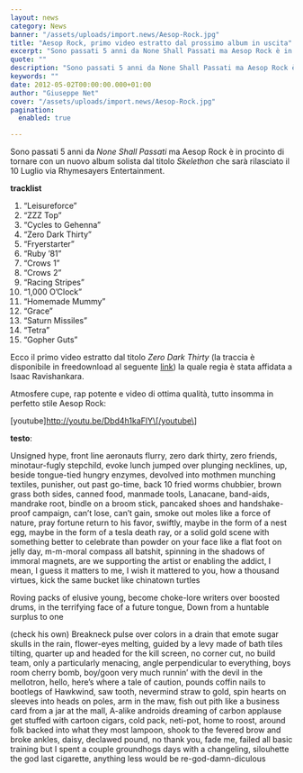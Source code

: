 ```yaml
---
layout: news
category: News
banner: "/assets/uploads/import.news/Aesop-Rock.jpg"
title: "Aesop Rock, primo video estratto dal prossimo album in uscita"
excerpt: "Sono passati 5 anni da None Shall Passati ma Aesop Rock è in procinto di tornare con un nuovo album solista dal titolo Skelethon che sarà rilasciato il 10 Luglio via Rhymesayers Entertainment.   tracklist “Leisureforce” “ZZZ Top” “Cycles to Gehenna” “Zero Dark Thirty” “Fryerstarter” “Ruby ’81” “Crows 1” “Crows 2” “Racing Stripes” “1,000 O’Clock” [&hellip"
quote: ""
description: "Sono passati 5 anni da None Shall Passati ma Aesop Rock è in procinto di tornare con un nuovo album solista dal titolo Skelethon che sarà rilasciato il 10 Luglio via Rhymesayers Entertainment.   tracklist “Leisureforce” “ZZZ Top” “Cycles to Gehenna” “Zero Dark Thirty” “Fryerstarter” “Ruby ’81” “Crows 1” “Crows 2” “Racing Stripes” “1,000 O’Clock” [&hellip"
keywords: ""
date: 2012-05-02T00:00:00.000+01:00
author: "Giuseppe Net"
cover: "/assets/uploads/import.news/Aesop-Rock.jpg"
pagination:
  enabled: true

---
```


Sono passati 5 anni da _None Shall Passati_ ma Aesop Rock è in procinto di tornare con un nuovo album solista dal titolo _Skelethon_ che sarà rilasciato il 10 Luglio via Rhymesayers Entertainment.

[](https://hotmc.com/aesop-rock-primo-video-estratto-dal-prossimo-album-in-uscita/aesop-rock-skelethon-cover-300x300/)

**tracklist**

1. “Leisureforce”
2. “ZZZ Top”
3. “Cycles to Gehenna”
4. “Zero Dark Thirty”
5. “Fryerstarter”
6. “Ruby ’81”
7. “Crows 1”
8. “Crows 2”
9. “Racing Stripes”
10. “1,000 O’Clock”
11. “Homemade Mummy”
12. “Grace”
13. “Saturn Missiles”
14. “Tetra”
15. “Gopher Guts”

Ecco il primo video estratto dal titolo _Zero Dark Thirty_ (la traccia è disponibile in freedownload al seguente [link](https://soundcloud.com/rhymesayers/04-zero-dark-thirty)) la quale regia è stata affidata a Isaac Ravishankara.

Atmosfere cupe, rap potente e video di ottima qualità, tutto insomma in perfetto stile Aesop Rock:

\[youtube\]http://youtu.be/Dbd4h1kaFlY\[/youtube\]

**testo**:

Unsigned hype, front line aeronauts flurry, zero dark thirty, zero friends, minotaur-fugly stepchild, evoke lunch jumped over plunging necklines, up, beside tongue-tied hungry enzymes, devolved into mothmen munching textiles, punisher, out past go-time, back 10 fried worms chubbier, brown grass both sides, canned food, manmade tools, Lanacane, band-aids, mandrake root, bindle on a broom stick, pancaked shoes and handshake-proof campaign, can’t lose, can’t gain, smoke out moles like a force of nature, pray fortune return to his favor, swiftly, maybe in the form of a nest egg, maybe in the form of a tesla death ray, or a solid gold scene with something better to celebrate than powder on your face like a flat foot on jelly day, m-m-moral compass all batshit, spinning in the shadows of immoral magnets, are we supporting the artist or enabling the addict, I mean, I guess it matters to me, I wish it mattered to you, how a thousand virtues, kick the same bucket like chinatown turtles

Roving packs of elusive young, become choke-lore writers over boosted drums, in the terrifying face of a future tongue, Down from a huntable surplus to one

(check his own) Breakneck pulse over colors in a drain that emote sugar skulls in the rain, flower-eyes melting, guided by a levy made of bath tiles tilting, quarter up and headed for the kill screen, no corner cut, no build team, only a particularly menacing, angle perpendicular to everything, boys room cherry bomb, boy/goon very much runnin’ with the devil in the mellotron, hello, here’s where a tale of caution, pounds coffin nails to bootlegs of Hawkwind, saw tooth, nevermind straw to gold, spin hearts on sleeves into heads on poles, arm in the maw, fish out pith like a business card from a jar at the mall, A-alike androids dreaming of carbon applause get stuffed with cartoon cigars, cold pack, neti-pot, home to roost, around folk backed into what they most lampoon, shook to the fevered brow and broke ankles, daisy, declawed pound, no thank you, fade me, failed all basic training but I spent a couple groundhogs days with a changeling, silouhette the god last cigarette, anything less would be re-god-damn-diculous